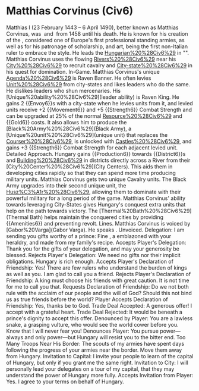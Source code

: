 # Matthias Corvinus (Civ6)

Matthias I (23 February 1443 – 6 April 1490), better known as Matthias Corvinus, was  and  from 1458 until his death. He is known for his creation of the , considered one of Europe's first professional standing armies, as well as for his patronage of scholarship, and art, being the first non-Italian ruler to embrace the style. He leads the [Hungarian%20%28Civ6%29](Hungarians) in "".
Matthias Corvinus uses the flowing [Rivers%20%28Civ6%29](rivers) near his [City%20%28Civ6%29](cities) to recruit cavalry and [City-state%20%28Civ6%29](city-states) in his quest for domination.
In-Game.
Matthias Corvinus's unique [Agenda%20%28Civ6%29](agenda) is Raven Banner. He often levies [Unit%20%28Civ6%29](units) from city-states and likes leaders who do the same. He dislikes leaders who shun mercenaries.
His [Unique%20ability%20%28Civ6%29](leader ability) is Raven King. He gains 2 {{Envoy6}}s with a city-state when he levies units from it, and levied units receive +2 {{Movement6}} and +5 {{Strength6}} Combat Strength and can be upgraded at 25% of the normal [Resource%20%28Civ6%29](resource) and {{Gold6}} costs. It also allows him to produce the [Black%20Army%20%28Civ6%29](Black Army), a [Unique%20unit%20%28Civ6%29](unique unit) that replaces the [Courser%20%28Civ6%29](Courser), is unlocked with [Castles%20%28Civ6%29](Castles), and gains +3 {{Strength6}} Combat Strength for each adjacent levied unit.
Detailed Approach.
Hungary gains {{Production6}} towards {{District6}}s and [Building%20%28Civ6%29](buildings) in districts directly across a River from their [City%20Center%20%28Civ6%29](City Centers). This aids them in developing cities rapidly so that they can spend more time producing military units. Matthias Corvinus gets two unique Cavalry units. The Black Army upgrades into their second unique unit, the [Husz%C3%A1r%20%28Civ6%29](Huszár), allowing them to dominate with their powerful military for a long period of the game. Matthias Corvinus' ability towards leveraging City-States gives Hungary's conquest extra units that help on the path towards victory. The [Thermal%20Bath%20%28Civ6%29](Thermal Bath) helps maintain the conquered cities by providing {{Amenities6}} and preventing revolt.
Lines.
Matthias Corvinus is voiced by [Gabor%20Varga](Gabor Varga). He speaks .
Unvoiced.
Delegation: I am sending you gifts worthy of a prince: Fine , a emblazoned with your heraldry, and made from my family's recipe.
Accepts Player's Delegation: Thank you for the gifts of your delegation, and may your generosity be blessed.
Rejects Player's Delegation: We need no gifts nor their implicit obligations. Hungary is rich enough.
Accepts Player's Declaration of Friendship: Yes! There are few rulers who understand the burden of kings as well as you. I am glad to call you a friend.
Rejects Player's Declaration of Friendship: A king must choose his friends with great caution. It is not time for me to call you that.
Requests Declaration of Friendship: Do we not both rule with the acclaim of our people and the will of God? Should this not bind us as true friends before the world?
Player Accepts Declaration of Friendship: Yes, thanks be to God.
Trade Deal Accepted: A generous offer! I accept with a grateful heart.
Trade Deal Rejected: It would be beneath a prince's dignity to accept this offer.
Denounced by Player: You are a lawless snake, a grasping vulture, who would see the world cower before you. Know that I will never fear you!
Denounces Player: You pursue power—always and only power—but Hungary will resist you to the bitter end.
Too Many Troops Near His Border: The scouts of my armies have spent days following the progress of your armies near the border. Move them away from Hungary.
Invitation to Capital: I invite your people to learn of the capital of Hungary, but only if you grant me the same right.
Invitation to City: I will personally lead your delegates on a tour of my capital, that they may understand the power of Hungary more fully.
Accepts Invitation from Player: Yes. I agree to your terms on behalf of Hungary.